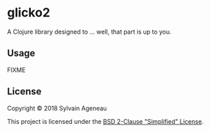 # glicko2

A Clojure library designed to ... well, that part is up to you.

## Usage

FIXME

## License

Copyright &copy; 2018 Sylvain Ageneau

This project is licensed under the [BSD 2-Clause "Simplified" License][license].

[license]: https://opensource.org/licenses/BSD-2-Clause
